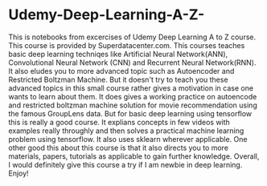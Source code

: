 # Udemy-Deep-Learning-A-Z-
This is notebooks from excercises of Udemy Deep Learning A to Z course. This course is provided by Superdatacenter.com.
This courses teaches basic deep learning techniqes like Artificial Neural Network(ANN), Convolutional Neural Network (CNN) and Recurrent Neural Network(RNN). It also eludes you to more advanced topic such as Autoencoder and Restricted Boltzman Machine. But it doesn't try to teach you these advanced topics in this small course rather gives a motivation in case one wants to learn about them. It does gives a working practice on autoencode and restricted boltzman machine solution for movie recommendation using the famous GroupLens data.
But for basic deep learning using tensorflow this is really a good course. It explians concepts in few videos with examples really throughly and then solves a practical machine learning problem using tensorflow. It also uses sklearn wherever applicable.
One other good this about this course is that it also directs you to more materials, papers, tutorials as applicable to gain further knowledge. Overall, I would definitely give this course a try if I am newbie in deep learning. Enjoy!

